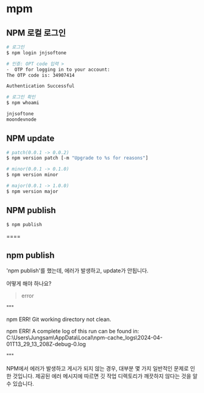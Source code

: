 # mpm

## NPM 로컬 로그인

```sh
# 로그인
$ npm login jnjsoftone

# 인증: OPT code 입력 >
-  OTP for logging in to your account:
The OTP code is: 34907414

Authentication Successful

# 로그인 확인
$ npm whoami

jnjsoftone
moondevnode
```

## NPM update

```sh
# patch(0.0.1 -> 0.0.2)
$ npm version patch [-m "Upgrade to %s for reasons"]

# minor(0.0.1 -> 0.1.0)
$ npm version minor

# major(0.0.1 -> 1.0.0)
$ npm version major
```

## NPM publish

```sh
$ npm publish
```

====

## npm publish

'npm publish'를 했는데, 에러가 발생하고, update가 안됩니다.

어떻게 해야 하나요?

> error

"""

npm ERR! Git working directory not clean.

npm ERR! A complete log of this run can be found in: C:\Users\Jungsam\AppData\Local\npm-cache_logs\2024-04-01T13_29_13_208Z-debug-0.log

"""

NPM에서 에러가 발생하고 게시가 되지 않는 경우, 대부분 몇 가지 일반적인 문제로 인한 것입니다. 제공된 에러 메시지에 따르면 깃 작업 디렉토리가 깨끗하지 않다는 것을 알 수 있습니다.
